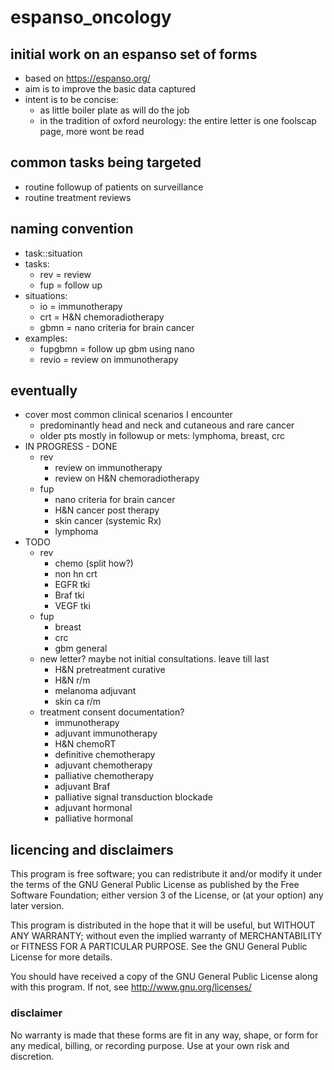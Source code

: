 # espanso_oncology

## initial work on an espanso set of forms
* based on https://espanso.org/
* aim is to improve the basic data captured
* intent is to be concise: 
  + as little boiler plate as will do the job
  + in the tradition of oxford neurology: the entire letter is one foolscap page, more wont be read

## common tasks being targeted
* routine followup of patients on surveillance
* routine treatment reviews

## naming convention
* task::situation
* tasks:
  + rev = review
  + fup = follow up
* situations:
  + io = immunotherapy
  + crt = H&N chemoradiotherapy
  + gbmn = nano criteria for brain cancer
* examples:
  + fupgbmn = follow up gbm using nano 
  + revio = review on immunotherapy

## eventually
* cover most common clinical scenarios I encounter
  + predominantly head and neck and cutaneous and rare cancer
  + older pts mostly in followup or mets: lymphoma, breast, crc
* IN PROGRESS - DONE
  + rev
    - review on immunotherapy
    - review on H&N chemoradiotherapy
  + fup
    - nano criteria for brain cancer
    - H&N cancer post therapy
    - skin cancer (systemic Rx)
    - lymphoma
* TODO
  + rev
    - chemo (split how?)
    - non hn crt 
    - EGFR tki
    - Braf tki
    - VEGF tki
  + fup
    - breast
    - crc
    - gbm general
  + new letter? maybe not initial consultations. leave till last
    - H&N pretreatment curative
    - H&N r/m
    - melanoma adjuvant
    - skin ca r/m
  + treatment consent documentation?
    - immunotherapy
    - adjuvant immunotherapy
    - H&N chemoRT
    - definitive chemotherapy
    - adjuvant chemotherapy
    - palliative chemotherapy
    - adjuvant Braf
    - palliative signal transduction blockade
    - adjuvant hormonal
    - palliative hormonal
    
## licencing and disclaimers

This program is free software; you can redistribute it and/or modify
it under the terms of the GNU General Public License as published by
the Free Software Foundation; either version 3 of the License, or
(at your option) any later version.

This program is distributed in the hope that it will be useful,
but WITHOUT ANY WARRANTY; without even the implied warranty of
MERCHANTABILITY or FITNESS FOR A PARTICULAR PURPOSE.  See the
GNU General Public License for more details.

You should have received a copy of the GNU General Public License
along with this program. If not, see http://www.gnu.org/licenses/

### disclaimer
 No warranty is made that these forms are fit in any way, shape, or form for any medical, billing, or recording purpose. Use at your own risk and discretion. 
